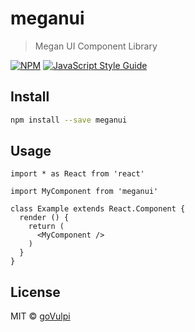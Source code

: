 # meganui

> Megan UI Component Library

[![NPM](https://img.shields.io/npm/v/meganui.svg)](https://www.npmjs.com/package/meganui) [![JavaScript Style Guide](https://img.shields.io/badge/code_style-standard-brightgreen.svg)](https://standardjs.com)

## Install

```bash
npm install --save meganui
```

## Usage

```tsx
import * as React from 'react'

import MyComponent from 'meganui'

class Example extends React.Component {
  render () {
    return (
      <MyComponent />
    )
  }
}
```

## License

MIT © [goVulpi](https://github.com/goVulpi)
